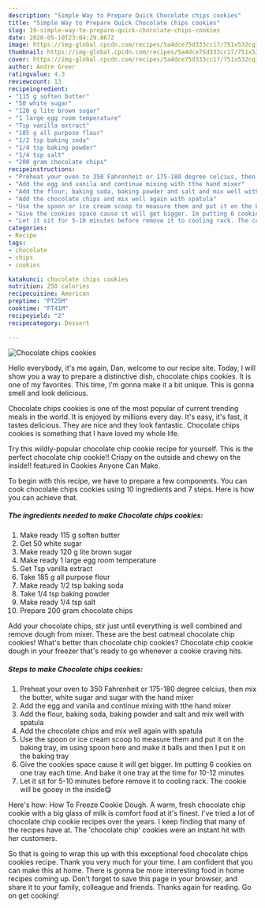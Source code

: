 ```yaml
---
description: "Simple Way to Prepare Quick Chocolate chips cookies"
title: "Simple Way to Prepare Quick Chocolate chips cookies"
slug: 19-simple-way-to-prepare-quick-chocolate-chips-cookies
date: 2020-05-10T23:04:29.867Z
image: https://img-global.cpcdn.com/recipes/5a4dce75d333cc17/751x532cq70/chocolate-chips-cookies-recipe-main-photo.jpg
thumbnail: https://img-global.cpcdn.com/recipes/5a4dce75d333cc17/751x532cq70/chocolate-chips-cookies-recipe-main-photo.jpg
cover: https://img-global.cpcdn.com/recipes/5a4dce75d333cc17/751x532cq70/chocolate-chips-cookies-recipe-main-photo.jpg
author: Andre Greer
ratingvalue: 4.3
reviewcount: 13
recipeingredient:
- "115 g soften butter"
- "50 white sugar"
- "120 g lite brown sugar"
- "1 large egg room temperature"
- "Tsp vanilla extract"
- "185 g all purpose flour"
- "1/2 tsp baking soda"
- "1/4 tsp baking powder"
- "1/4 tsp salt"
- "200 gram chocolate chips"
recipeinstructions:
- "Preheat your oven to 350 Fahrenheit or 175-180 degree celcius, then mix the butter, white sugar and sugar with the hand mixer"
- "Add the egg and vanila and continue mixing with tthe hand mixer"
- "Add the flour, baking soda, baking powder and salt and mix well with spatula"
- "Add the chocolate chips and mix well again with spatula"
- "Use the spoon or ice cream scoop to measure them and put it on the baking tray, im using spoon here and make it balls and then I put it on the baking tray"
- "Give the cookies space cause it will get bigger. Im putting 6 cookies on one tray each time. And bake it one tray at the time for 10-12 minutes"
- "Let it sit for 5-10 minutes before remove it to cooling rack. The cookie will be gooey in the inside😋"
categories:
- Recipe
tags:
- chocolate
- chips
- cookies

katakunci: chocolate chips cookies 
nutrition: 250 calories
recipecuisine: American
preptime: "PT25M"
cooktime: "PT41M"
recipeyield: "2"
recipecategory: Dessert

---
```



![Chocolate chips cookies](https://img-global.cpcdn.com/recipes/5a4dce75d333cc17/751x532cq70/chocolate-chips-cookies-recipe-main-photo.jpg)

Hello everybody, it's me again, Dan, welcome to our recipe site. Today, I will show you a way to prepare a distinctive dish, chocolate chips cookies. It is one of my favorites. This time, I'm gonna make it a bit unique. This is gonna smell and look delicious.

Chocolate chips cookies is one of the most popular of current trending meals in the world. It is enjoyed by millions every day. It's easy, it's fast, it tastes delicious. They are nice and they look fantastic. Chocolate chips cookies is something that I have loved my whole life.

Try this wildly-popular chocolate chip cookie recipe for yourself. This is the perfect chocolate chip cookie!! Crispy on the outside and chewy on the inside!! featured in Cookies Anyone Can Make.


To begin with this recipe, we have to prepare a few components. You can cook chocolate chips cookies using 10 ingredients and 7 steps. Here is how you can achieve that.

##### The ingredients needed to make Chocolate chips cookies:

1. Make ready 115 g soften butter
1. Get 50 white sugar
1. Make ready 120 g lite brown sugar
1. Make ready 1 large egg room temperature
1. Get Tsp vanilla extract
1. Take 185 g all purpose flour
1. Make ready 1/2 tsp baking soda
1. Take 1/4 tsp baking powder
1. Make ready 1/4 tsp salt
1. Prepare 200 gram chocolate chips


Add your chocolate chips, stir just until everything is well combined and remove dough from mixer. These are the best oatmeal chocolate chip cookies! What&#39;s better than chocolate chip cookies? Chocolate chip cookie dough in your freezer that&#39;s ready to go whenever a cookie craving hits. 

##### Steps to make Chocolate chips cookies:

1. Preheat your oven to 350 Fahrenheit or 175-180 degree celcius, then mix the butter, white sugar and sugar with the hand mixer
1. Add the egg and vanila and continue mixing with tthe hand mixer
1. Add the flour, baking soda, baking powder and salt and mix well with spatula
1. Add the chocolate chips and mix well again with spatula
1. Use the spoon or ice cream scoop to measure them and put it on the baking tray, im using spoon here and make it balls and then I put it on the baking tray
1. Give the cookies space cause it will get bigger. Im putting 6 cookies on one tray each time. And bake it one tray at the time for 10-12 minutes
1. Let it sit for 5-10 minutes before remove it to cooling rack. The cookie will be gooey in the inside😋


Here&#39;s how: How To Freeze Cookie Dough. A warm, fresh chocolate chip cookie with a big glass of milk is comfort food at it&#39;s finest. I&#39;ve tried a lot of chocolate chip cookie recipes over the years. I keep finding that many of the recipes have at. The &#39;chocolate chip&#39; cookies were an instant hit with her customers. 

So that is going to wrap this up with this exceptional food chocolate chips cookies recipe. Thank you very much for your time. I am confident that you can make this at home. There is gonna be more interesting food in home recipes coming up. Don't forget to save this page in your browser, and share it to your family, colleague and friends. Thanks again for reading. Go on get cooking!

